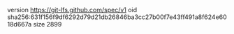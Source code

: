 version https://git-lfs.github.com/spec/v1
oid sha256:631f156f9df6292d79d21db26846ba3cc27b00f7e43ff491a8f624e6018d667a
size 2899
